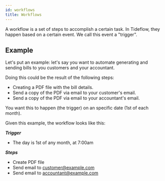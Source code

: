 ```yaml
---
id: workflows
title: Workflows
---
```


A workflow is a set of steps to accomplish a certain task. In Tideflow, they
happen based on a certain event. We call this event a "trigger".

## Example

Let's put an example: let's say you want to automate generating and sending
bills to you customers and your accountant.

Doing this could be the result of the following steps:

- Creating a PDF file with the bill details.
- Send a copy of the PDF via email to your customer's email.
- Send a copy of the PDF via email to your accountant's email.

You want this to happen (the trigger) on an specific date (1st of each month).

Given this example, the workflow looks like this:

***Trigger***

- The day is 1st of any month, at 7:00am

***Steps***

- Create PDF file 
- Send email to customer@example.com
- Send email to accountant@example.com
